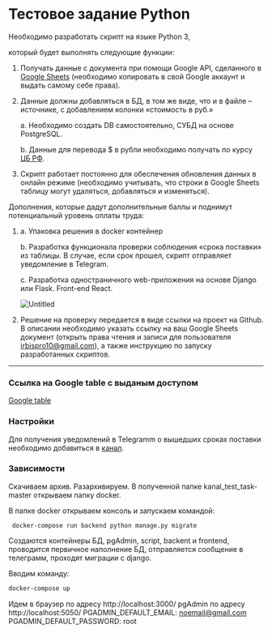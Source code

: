 
# **Тестовое задание Python**

Необходимо разработать скрипт на языке Python 3, 

который будет выполнять следующие функции:

1. Получать данные с документа при помощи Google API, сделанного в [Google Sheets](https://docs.google.com/spreadsheets/d/1f-qZEX1k_3nj5cahOzntYAnvO4ignbyesVO7yuBdv_g/edit) (необходимо копировать в свой Google аккаунт и выдать самому себе права).
2. Данные должны добавляться в БД, в том же виде, что и в файле –источнике, с добавлением колонки «стоимость в руб.»
    
    a. Необходимо создать DB самостоятельно, СУБД на основе PostgreSQL.
    
    b. Данные для перевода $ в рубли необходимо получать по курсу [ЦБ РФ](https://www.cbr.ru/development/SXML/).
    
3. Скрипт работает постоянно для обеспечения обновления данных в онлайн режиме (необходимо учитывать, что строки в Google Sheets таблицу могут удаляться, добавляться и изменяться).

Дополнения, которые дадут дополнительные баллы и поднимут потенциальный уровень оплаты труда:

1. a. Упаковка решения в docker контейнер
    
    b. Разработка функционала проверки соблюдения «срока поставки» из таблицы. В случае, если срок прошел, скрипт отправляет уведомление в Telegram.
    
    c. Разработка одностраничного web-приложения на основе Django или Flask. Front-end React.
    
    ![Untitled](https://kanalservis.notion.site/image/https%3A%2F%2Fs3-us-west-2.amazonaws.com%2Fsecure.notion-static.com%2F6ee6a638-c52e-46a0-9c2d-cb518c955fb1%2FUntitled.png?table=block&id=b1d9d345-46fe-49b7-8909-2884086d4be1&spaceId=dbcc5cf8-15c2-4d75-bb66-44a130d346fa&width=2000&userId=&cache=v2)
    

1. Решение на проверку передается в виде ссылки на проект на Github.
В описании необходимо указать ссылку на ваш Google Sheets документ (открыть права чтения и записи для пользователя [irbispro10@gmail.com](mailto:irbispro10@gmail.com)), а также инструкцию по запуску разработанных скриптов.
******************************

### Ссылка на Google table с выданым доступом
[Google table](https://docs.google.com/spreadsheets/d/1ki8CrRI7vUo0f4JqWiopPh4y7ffxX2BP2uvRg6eqb_0/edit#gid=0)

### Настройки
Для получения уведомлений в Telegramm о вышедших сроках поставки необходимо добавиться в [канал](https://t.me/db_notice).

### Зависимости
Скачиваем архив.
Разархивируем.
В полученной папке kanal_test_task-master открываем папку docker.

В папке docker открываем консоль и запускаем командой:
```
 docker-compose run backend python manage.py migrate
```
Создаются контейнеры БД, pgAdmin, script, backent  и frontend, проводится первичное наполнение БД, отправляется сообщение в телеграмм, проходят миграции с django. 

Вводим команду:

```sh
docker-compose up
```
Идем в браузер по адресу http://localhost:3000/
pgAdmin по адресу http://localhost:5050/ 
      PGADMIN_DEFAULT_EMAIL: noemail@gmail.com
      PGADMIN_DEFAULT_PASSWORD: root
